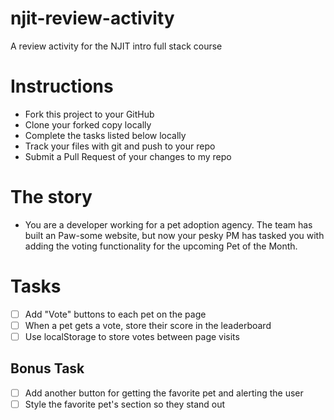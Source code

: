 # njit-review-activity
A review activity for the NJIT intro full stack course

# Instructions
- Fork this project to your GitHub
- Clone your forked copy locally
- Complete the tasks listed below locally
- Track your files with git and push to your repo
- Submit a Pull Request of your changes to my repo

# The story
- You are a developer working for a pet adoption agency. The team has built an Paw-some website, but now your pesky PM has tasked you with adding the voting functionality for the upcoming Pet of the Month.

# Tasks
- [ ] Add "Vote" buttons to each pet on the page
- [ ] When a pet gets a vote, store their score in the leaderboard
- [ ] Use localStorage to store votes between page visits

## Bonus Task
- [ ] Add another button for getting the favorite pet and alerting the user
- [ ] Style the favorite pet's section so they stand out
